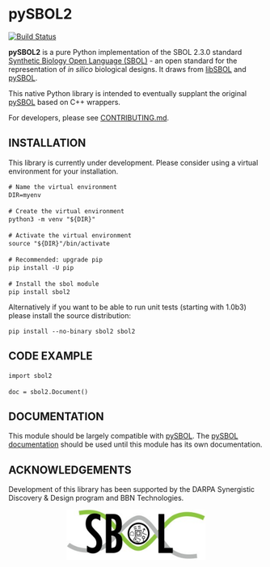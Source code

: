 # pySBOL2
[![Build Status](https://travis-ci.org/SynBioDex/pySBOL2.svg?branch=master)](https://travis-ci.org/SynBioDex/pySBOL2)

**pySBOL2** is a pure Python implementation of the SBOL 2.3.0 standard [Synthetic Biology Open Language (SBOL)](http://www.sbolstandard.org/) - 
an open standard for the representation of *in silico* biological designs. It draws from [libSBOL](https://github.com/SynBioDex/libSBOL)
and [pySBOL](https://github.com/SynBioDex/pySBOL).

This native Python library is intended to eventually supplant the original [pySBOL](https://github.com/SynBioDex/pySBOL) based on C++ wrappers.

For developers, please see [CONTRIBUTING.md](CONTRIBUTING.md).

## INSTALLATION

This library is currently under development. Please consider using a
virtual environment for your installation.

```shell
# Name the virtual environment
DIR=myenv

# Create the virtual environment
python3 -m venv "${DIR}"

# Activate the virtual environment
source "${DIR}"/bin/activate

# Recommended: upgrade pip
pip install -U pip

# Install the sbol module
pip install sbol2
```

Alternatively if you want to be able to run unit tests (starting with 1.0b3)
please install the source distribution:

```shell
pip install --no-binary sbol2 sbol2
```

## CODE EXAMPLE

```
import sbol2

doc = sbol2.Document()
```

## DOCUMENTATION

This module should be largely compatible with
[pySBOL](https://github.com/SynBioDex/pySBOL).
The [pySBOL documentation](https://pysbol2.readthedocs.io/en/latest/index.html)
should be used until this module has its own documentation.

## ACKNOWLEDGEMENTS

Development of this library has been supported by the DARPA Synergistic Discovery & Design program and BBN Technologies.

<p align="center">
  <img src="./logo.jpg" height="100" />
</p>
